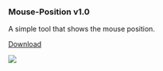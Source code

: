 ### Mouse-Position v1.0

A simple tool that shows the mouse position.

<a href="https://github.com/MarcelvanDuijnDev/Mouse-Position/raw/main/Mouse%20Position.exe">Download</a>

<img align="center" src="https://raw.githubusercontent.com/MarcelvanDuijnDev/MarcelvanDuijnDev/main/Images/Screenshot_MousePosition_V1_0.png">
</a>
